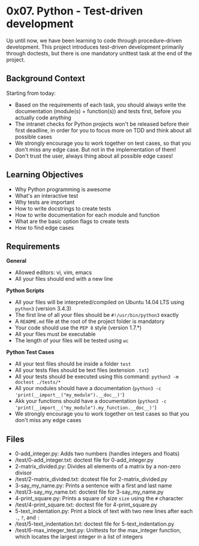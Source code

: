 # 0x07. Python - Test-driven development

Up until now, we have been learning to code through procedure-driven development. This project introduces test-driven development primarily through doctests, but there is one mandatory unittest task at the end of the project.

## Background Context
Starting from today:
- Based on the requirements of each task, you should always write the documentation (module(s) + function(s)) and tests first, before you actually code anything
- The intranet checks for Python projects won't be released before their first deadline, in order for you to focus more on TDD and think about all possible cases
- We strongly encourage you to work together on test cases, so that you don't miss any edge case. But not in the implementation of them!
- Don't trust the user, always thing about all possible edge cases!

## Learning Objectives
- Why Python programming is awesome
- What's an interactive test
- Why tests are important
- How to write docstrings to create tests
- How to write documentation for each module and function
- What are the basic option flags to create tests
- How to find edge cases

## Requirements
**General**
- Allowed editors: vi, vim, emacs
- All your files should end with a new line

**Python Scripts**
- All your files will be interpreted/compiled on Ubuntu 14.04 LTS using `python3` (version 3.4.3)
- The first line of all your files should be `#!/usr/bin/python3` exactly
- A `README.md` file at the root of the project folder is mandatory
- Your code should use the `PEP 8` style (version 1.7.*)
- All your files must be executable
- The length of your files will be tested using `wc`

**Python Test Cases**
- All your test files should be inside a folder `test`
- All your tests files should be text files (extension `.txt`)
- All your tests should be executed using this command: `python3 -m doctest ./tests/*`
- All your modules should have a documentation (`python3 -c 'print(__import__("my_module").__doc__)'`)
- Akk your functions should have a documentation (`python3 -c 'print(__import__("my_module").my_function.__doc__)'`)
- We strongly encourage you to work together on test cases so that you don't miss any edge cases

## Files
- 0-add_integer.py:
	Adds two numbers (handles integers and floats)
- /test/0-add_integer.txt:
	doctest file for 0-add_integer.py
- 2-matrix_divided.py:
	Divides all elements of a matrix by a non-zero divisor
- /test/2-matrix_divided.txt:
	dcotest file for 2-matrix_divided.py
- 3-say_my_name.py:
	Prints a sentence with a first and last name
- /test/3-say_my_name.txt:
	doctest file for 3-say_my_name.py
- 4-print_square.py:
	Prints a square of size `size` using the `#` character
- /test/4-print_square.txt:
	doctest file for 4-print_square.py
- 5-text_indentation.py:
	Print a block of text with two new lines after each `.`, `?`, and `:`
- /test/5-text_indentation.txt:
	doctest file for 5-text_indentation.py
- /test/6-max_integer_test.py:
	Unittests for the max_integer function, which locates the largest integer in a list of integers
